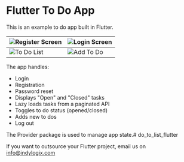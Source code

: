 # Flutter To Do App

This is an example to do app built in Flutter.


|![Register Screen](https://github.com/devinsays/flutter_todo/raw/master/docs/register.jpg)| ![Login Screen](https://github.com/devinsays/flutter_todo/raw/master/docs/login.jpg)|
|--|--|
![To Do List](https://github.com/devinsays/flutter_todo/raw/master/docs/todo-list.jpg)|![Add To Do](https://github.com/devinsays/flutter_todo/raw/master/docs/add-todo.jpg)

The app handles:

* Login
* Registration
* Password reset
* Displays "Open" and "Closed" tasks
* Lazy loads tasks from a paginated API
* Toggles to do status (opened/closed)
* Adds new to dos
* Log out

The Provider package is used to manage app state.# do_to_list_flutter


If you want to outsource your Flutter project, email us on info@indylogix.com
